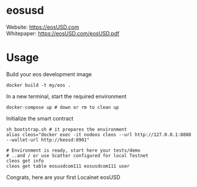 # eosusd
Website: https://eosUSD.com  
Whitepaper: https://eosUSD.com/eosUSD.pdf

# Usage

Build your eos development image

```
docker build -t my/eos .
```

In a new terminal, start the required environment

```
docker-compose up # down or rm to clean up
```

Initialize the smart contract

```
sh bootstrap.sh # it prepares the environment
alias cleos="docker exec -it nodeos cleos --url http://127.0.0.1:8888 --wallet-url http://keosd:8901"

# Environment is ready, start here your tests/demo
# ..and / or use Scatter configured for local Testnet
cleos get info
cleos get table eosusdcom111 eosusdcom111 user

```

Congrats, here are your first Localnet eosUSD